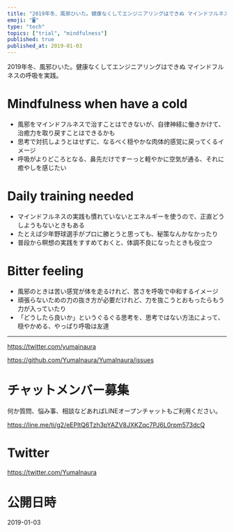 ```yaml
---
title: "2019年冬、風邪ひいた。健康なくしてエンジニアリングはできぬ マインドフルネスの呼吸を実践。"
emoji: "🖥"
type: "tech"
topics: ["trial", "mindfulness"]
published: true
published_at: 2019-01-03
---
```


2019年冬、風邪ひいた。健康なくしてエンジニアリングはできぬ マインドフルネスの呼吸を実践。

# Mindfulness when have a cold

- 風邪をマインドフルネスで治すことはできないが、自律神経に働きかけて、治癒力を取り戻すことはできるかも
- 思考で対抗しようとはせずに、なるべく穏やかな肉体的感覚に戻ってくるイメージ
- 呼吸がよりどころとなる、鼻先だけですーっと軽やかに空気が通る、それに癒やしを感じたい


# Daily training needed

- マインドフルネスの実践も慣れていないとエネルギーを使うので、正直どうしようもないときもある
- たとえば少年野球選手がプロに勝とうと思っても、秘策なんかなかったり
- 普段から瞑想の実践をすすめておくと、体調不良になったときも役立つ

# Bitter feeling

- 風邪のときは苦い感覚が体を走るけれど、苦さを呼吸で中和するイメージ
- 頑張らないための力の抜き方が必要だけれど、力を抜こうとおもったらもう力が入っていたり
- 「どうしたら良いか」というぐるぐる思考を、思考ではない方法によって、穏やかめる、やっぱり呼吸は友達

---

https://twitter.com/yumainaura

https://github.com/YumaInaura/YumaInaura/issues











<!-- Update From Qiita API -->

# チャットメンバー募集


何か質問、悩み事、相談などあればLINEオープンチャットもご利用ください。

https://line.me/ti/g2/eEPltQ6Tzh3pYAZV8JXKZqc7PJ6L0rpm573dcQ





# Twitter


https://twitter.com/YumaInaura


<!-- Update From Qiita API -->



# 公開日時

2019-01-03
